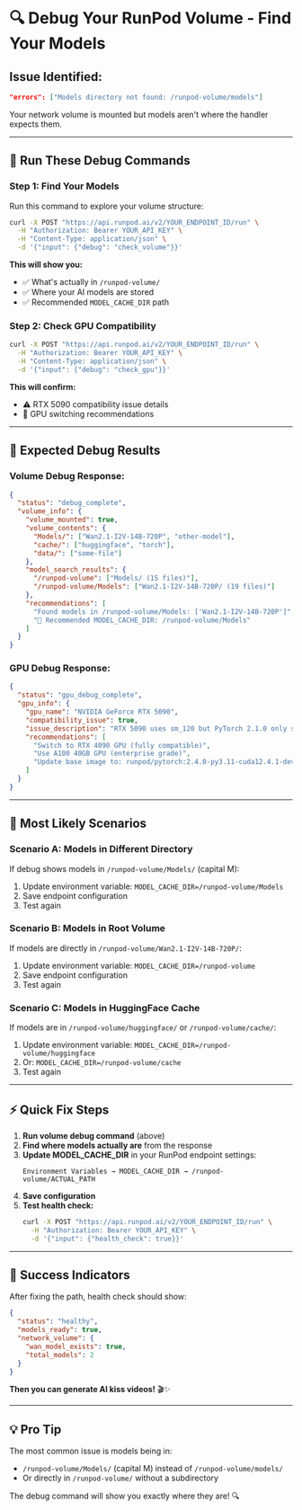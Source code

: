 # 🔍 Debug Your RunPod Volume - Find Your Models

## Issue Identified:
```json
"errors": ["Models directory not found: /runpod-volume/models"]
```

Your network volume is mounted but models aren't where the handler expects them.

---

## 🚀 Run These Debug Commands

### **Step 1: Find Your Models**
Run this command to explore your volume structure:

```bash
curl -X POST "https://api.runpod.ai/v2/YOUR_ENDPOINT_ID/run" \
  -H "Authorization: Bearer YOUR_API_KEY" \
  -H "Content-Type: application/json" \
  -d '{"input": {"debug": "check_volume"}}'
```

**This will show you:**
- ✅ What's actually in `/runpod-volume/`
- ✅ Where your AI models are stored
- ✅ Recommended `MODEL_CACHE_DIR` path

### **Step 2: Check GPU Compatibility**
```bash
curl -X POST "https://api.runpod.ai/v2/YOUR_ENDPOINT_ID/run" \
  -H "Authorization: Bearer YOUR_API_KEY" \
  -H "Content-Type: application/json" \
  -d '{"input": {"debug": "check_gpu"}}'
```

**This will confirm:**
- ⚠️ RTX 5090 compatibility issue details
- 🎯 GPU switching recommendations

---

## 🔧 Expected Debug Results

### **Volume Debug Response:**
```json
{
  "status": "debug_complete",
  "volume_info": {
    "volume_mounted": true,
    "volume_contents": {
      "Models/": ["Wan2.1-I2V-14B-720P", "other-model"],
      "cache/": ["huggingface", "torch"],
      "data/": ["some-file"]
    },
    "model_search_results": {
      "/runpod-volume": ["Models/ (15 files)"],
      "/runpod-volume/Models": ["Wan2.1-I2V-14B-720P/ (19 files)"]
    },
    "recommendations": [
      "Found models in /runpod-volume/Models: ['Wan2.1-I2V-14B-720P']",
      "🎯 Recommended MODEL_CACHE_DIR: /runpod-volume/Models"
    ]
  }
}
```

### **GPU Debug Response:**
```json
{
  "status": "gpu_debug_complete", 
  "gpu_info": {
    "gpu_name": "NVIDIA GeForce RTX 5090",
    "compatibility_issue": true,
    "issue_description": "RTX 5090 uses sm_120 but PyTorch 2.1.0 only supports up to sm_90",
    "recommendations": [
      "Switch to RTX 4090 GPU (fully compatible)",
      "Use A100 40GB GPU (enterprise grade)",
      "Update base image to: runpod/pytorch:2.4.0-py3.11-cuda12.4.1-devel-ubuntu22.04"
    ]
  }
}
```

---

## 🎯 Most Likely Scenarios

### **Scenario A: Models in Different Directory**
If debug shows models in `/runpod-volume/Models/` (capital M):
1. Update environment variable: `MODEL_CACHE_DIR=/runpod-volume/Models`
2. Save endpoint configuration
3. Test again

### **Scenario B: Models in Root Volume**
If models are directly in `/runpod-volume/Wan2.1-I2V-14B-720P/`:
1. Update environment variable: `MODEL_CACHE_DIR=/runpod-volume`
2. Save endpoint configuration  
3. Test again

### **Scenario C: Models in HuggingFace Cache**
If models are in `/runpod-volume/huggingface/` or `/runpod-volume/cache/`:
1. Update environment variable: `MODEL_CACHE_DIR=/runpod-volume/huggingface`
2. Or: `MODEL_CACHE_DIR=/runpod-volume/cache`
3. Test again

---

## ⚡ Quick Fix Steps

1. **Run volume debug command** (above)
2. **Find where models actually are** from the response
3. **Update MODEL_CACHE_DIR** in your RunPod endpoint settings:
   ```
   Environment Variables → MODEL_CACHE_DIR → /runpod-volume/ACTUAL_PATH
   ```
4. **Save configuration**
5. **Test health check:**
   ```bash
   curl -X POST "https://api.runpod.ai/v2/YOUR_ENDPOINT_ID/run" \
     -H "Authorization: Bearer YOUR_API_KEY" \
     -d '{"input": {"health_check": true}}'
   ```

---

## 🎉 Success Indicators

After fixing the path, health check should show:
```json
{
  "status": "healthy",
  "models_ready": true,
  "network_volume": {
    "wan_model_exists": true,
    "total_models": 2
  }
}
```

**Then you can generate AI kiss videos!** 🎬✨

---

## 💡 Pro Tip

The most common issue is models being in:
- `/runpod-volume/Models/` (capital M) instead of `/runpod-volume/models/`
- Or directly in `/runpod-volume/` without a subdirectory

The debug command will show you exactly where they are! 🔍